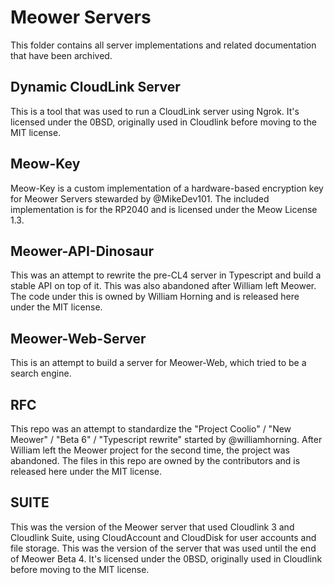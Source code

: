 # Meower Servers

This folder contains all server implementations and related documentation that have been archived.

## Dynamic CloudLink Server

This is a tool that was used to run a CloudLink server using Ngrok. It's licensed under the 0BSD, originally used in Cloudlink before moving to the MIT license.

## Meow-Key

Meow-Key is a custom implementation of a hardware-based encryption key for Meower Servers stewarded by @MikeDev101. The included implementation is for the RP2040 and is licensed under the Meow License 1.3.

## Meower-API-Dinosaur

This was an attempt to rewrite the pre-CL4 server in Typescript and build a stable API on top of it. This was also abandoned after William left Meower. The code under this is owned by William Horning and is released here under the MIT license.

## Meower-Web-Server

This is an attempt to build a server for Meower-Web, which tried to be a search engine.

## RFC

This repo was an attempt to standardize the "Project Coolio" / "New Meower" / "Beta 6" / "Typescript rewrite" started by @williamhorning. After William left the Meower project for the second time, the project was abandoned. The files in this repo are owned by the contributors and is released here under the MIT license.

## SUITE

This was the version of the Meower server that used Cloudlink 3 and Cloudlink Suite, using CloudAccount and CloudDisk for user accounts and file storage. This was the version of the server that was used until the end of Meower Beta 4. It's licensed under the 0BSD, originally used in Cloudlink before moving to the MIT license.
